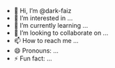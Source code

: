 - 👋 Hi, I’m @dark-faiz
- 👀 I’m interested in ...
- 🌱 I’m currently learning ...
- 💞️ I’m looking to collaborate on ...
- 📫 How to reach me ...
- 😄 Pronouns: ...
- ⚡ Fun fact: ...

<!---
dark-faiz/dark-faiz is a ✨ special ✨ repository because its `README.md` (this file) appears on your GitHub profile.
You can click the Preview link to take a look at your changes.
--->
